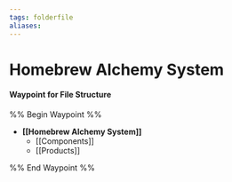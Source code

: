 ```yaml
---
tags: folderfile
aliases:
---
```


# Homebrew Alchemy System
#### Waypoint for File Structure
%% Begin Waypoint %%
- **[[Homebrew Alchemy System]]**
	- [[Components]]
	- [[Products]]

%% End Waypoint %%
